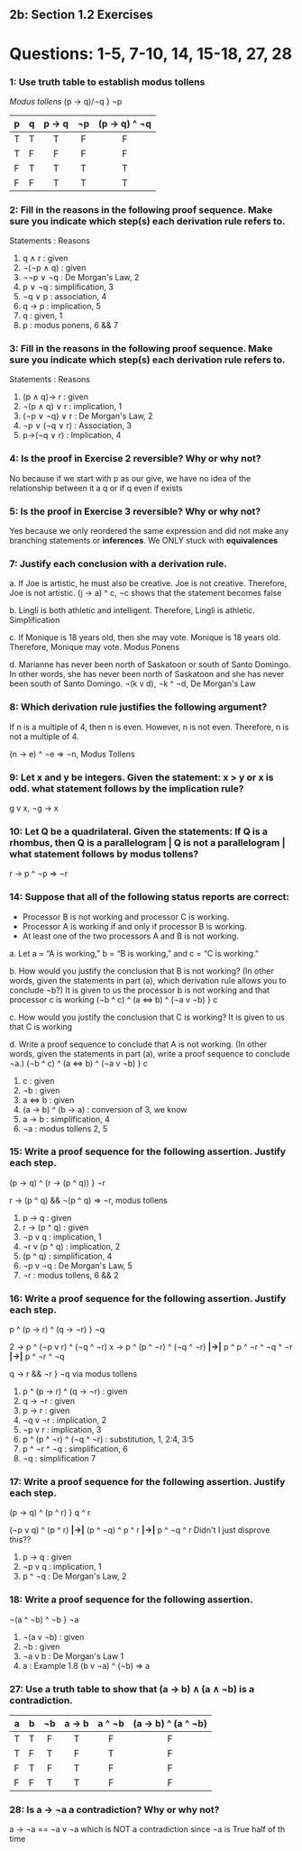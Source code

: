 ## 2b: Section 1.2 Exercises
# Questions: 1-5, 7-10, 14, 15-18, 27, 28

### 1: Use truth table to establish modus tollens
*Modus tollens* (p -> q)/¬q } ¬p

|p|q|p -> q|¬p|(p -> q) ^ ¬q|
|-|-|:----:|:-:|:----------:|
|T|T|T|F|F|
|T|F|F|F|F|
|F|T|T|T|T|
|F|F|T|T|T|

### 2: Fill in the reasons in the following proof sequence. Make sure you indicate which step(s) each derivation rule refers to.
Statements : Reasons
1. q ∧ r : given 
2. ¬(¬p ∧ q) : given 
3. ¬¬p ∨ ¬q : De Morgan's Law, 2
4. p ∨ ¬q : simplification, 3
5. ¬q ∨ p : association, 4
6. q → p  : implication, 5
7. q : given, 1
8. p : modus ponens, 6 && 7

### 3: Fill in the reasons in the following proof sequence. Make sure you indicate which step(s) each derivation rule refers to.  
Statements : Reasons
1. (p ∧ q)→ r : given
2. ¬(p ∧ q) ∨ r : implication, 1
3. (¬p ∨ ¬q) ∨ r : De Morgan's Law, 2
4. ¬p ∨ (¬q ∨ r) : Association, 3
5. p→(¬q ∨ r) : Implication, 4

### 4: Is the proof in Exercise 2 reversible? Why or why not?
No because if we start with p as our give, we have no idea of the relationship between it a q or if q even if exists

### 5: Is the proof in Exercise 3 reversible? Why or why not?
Yes because we only reordered the same expression and did not make any branching statements or **inferences**. We ONLY stuck with **equivalences**

### 7: Justify each conclusion with a derivation rule.
a. If Joe is artistic, he must also be creative. Joe is not creative. Therefore, Joe is not artistic.
(j -> a) ^ c, ¬c shows that the statement becomes false

b. Lingli is both athletic and intelligent. Therefore, Lingli is athletic.
Simplification

c. If Monique is 18 years old, then she may vote. Monique is 18 years old. Therefore, Monique may vote.
Modus Ponens

d. Marianne has never been north of Saskatoon or south of Santo Domingo. In other words, she has never been north of Saskatoon and she has never been south of Santo Domingo.
¬(k v d), ¬k ^ ¬d, De Morgan's Law

### 8: Which derivation rule justifies the following argument?
If n is a multiple of 4, then n is even. However, n is not even. Therefore, n is not a
multiple of 4.

(n -> e) ^ ¬e => ¬n, Modus Tollens

### 9: Let x and y be integers. Given the statement: x > y or x is odd. what statement follows by the implication rule?
g v x, ¬g -> x

### 10: Let Q be a quadrilateral. Given the statements: If Q is a rhombus, then Q is a parallelogram | Q is not a parallelogram | what statement follows by modus tollens?
r -> p ^ ¬p => ¬r

### 14: Suppose that all of the following status reports are correct:
- Processor B is not working and processor C is working.
- Processor A is working if and only if processor B is working.
- At least one of the two processors A and B is not working.

a. Let a = “A is working,” b = “B is working,” and c = “C is working.”

b. How would you justify the conclusion that B is not working? (In other words, given the statements in part (a), which derivation rule allows you to conclude ¬b?)
It is given to us the processor b is not working and that processor c is working
(¬b ^ c) ^ (a <=> b) ^ (¬a v ¬b) } c

c. How would you justify the conclusion that C is working?
It is given to us that C is working

d. Write a proof sequence to conclude that A is not working. (In other words, given the statements in part (a), write a proof sequence to conclude ¬a.)
(¬b ^ c) ^ (a <=> b) ^ (¬a v ¬b) } c

1. c : given
2. ¬b : given
3. a <=> b : given
4. (a -> b) ^ (b -> a) : conversion of 3, we know
5. a -> b : simplification, 4
6. ¬a : modus tollens 2, 5

### 15: Write a proof sequence for the following assertion. Justify each step.
(p -> q) ^ (r -> (p ^ q)) } ¬r

r -> (p ^ q) && ¬(p ^ q) => ¬r, modus tollens 

1. p -> q : given
2. r -> (p ^ q) : given
3. ¬p v q : implication, 1
4. ¬r v (p ^ q) : implication, 2
5. (p ^ q) : simplification, 4
6. ¬p v ¬q : De Morgan's Law, 5
7. ¬r : modus tollens, 6 && 2

### 16: Write a proof sequence for the following assertion. Justify each step.
p ^ (p -> r) ^ (q -> ¬r) } ¬q

2 -> p ^ (¬p v r) ^ (¬q ^ ¬r) 
x -> p ^ (p ^ ¬r) ^ (¬q ^ ¬r) **|->|** p ^ p ^ ¬r ^ ¬q ^ ¬r **|->|** p ^ ¬r ^ ¬q

q -> r && ¬r } ¬q via modus tollens

1. p ^ (p -> r) ^ (q -> ¬r) : given
2. q -> ¬r : given
3. p -> r : given
4. ¬q v ¬r : implication, 2
5. ¬p v r : implication, 3
6. p ^ (p ^ ¬r) ^ (¬q ^ ¬r) : substitution, 1, 2:4, 3:5
7. p ^ ¬r ^ ¬q : simplification, 6
8. ¬q : simplification 7

### 17: Write a proof sequence for the following assertion. Justify each step.
(p -> q) ^ (p ^ r) } q ^ r

(¬p v q) ^ (p ^ r) **|->|** (p ^ ¬q) ^ p ^ r **|->|** p ^ ¬q ^ r
Didn't I just disprove this??

1. p -> q : given
2. ¬p v q : implication, 1
3. p ^ ¬q : De Morgan's Law, 2

### 18: Write a proof sequence for the following assertion.
¬(a ^ ¬b) ^ ¬b } ¬a

1. ¬(a v ¬b) : given
2. ¬b : given
3. ¬a v b : De Morgan's Law 1
4. a : Example 1.8 (b v ¬a) ^ (¬b) => a

### 27: Use a truth table to show that (a → b) ∧ (a ∧ ¬b) is a contradiction.
|a|b|¬b|a → b|a ^ ¬b|(a → b) ^ (a ^ ¬b)|
|-|-|:-:|:--:|:----:|:----------------:|
|T|T|F|T|F|F|
|T|F|T|F|T|F|
|F|T|F|T|F|F|
|F|F|T|T|F|F|

### 28: Is a → ¬a a contradiction? Why or why not?
a → ¬a == ¬a v ¬a which is NOT a contradiction since ¬a is True half of th time